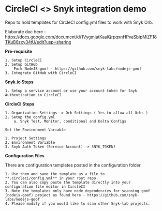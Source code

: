 # CircleCI <> Snyk integration demo 
Repo to hold templates for CircleCI config.yml files to work with Snyk Orb.

Elaborate doc here - https://docs.google.com/document/d/1VygmjatKaalQrpqxnHPvaSbipMiZF18TKuB6zxy34tU/edit?usp=sharing

**Pre-requisite**
	
	1. Setup CircleCI
	2. Setup GitHub
		Fork NodeJS-goof - https://github.com/snyk-labs/nodejs-goof
	3. Integrate GitHub with CircleCI

**Snyk.io Steps**

	1. Setup a service account or use your account token for Snyk Authentication in CircleCI
	
**CircleCI Steps**

	1. Organization Settings -> Orb Settings ( Yes to allow all Orbs )
	2. Setup the config.yml
		a. Snyk Test, Monitor, conditional and Delta Configs
		
	Set the Environment Variable

	1. Project Settings 
	2. Environment Variable
	3. Snyk Auth Token (Service Account) -> SNYK_TOKEN!

**Configuration Files** 

There are configuration templates posted in the configuration folder.
	
	1. Use them and save the template as a file to **.circleci/config.yml** in your root repo.
	2. You can also copy paste the template directly into your configuration file editor in CircleCI
	3. Note the templates only have node dependencies for scanning goof (nodejs-goof) project as found here - https://github.com/snyk-labs/nodejs-goof
	4. Please modify if you would like to scan other Snyk-lab projects.

